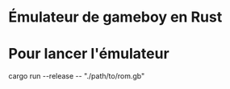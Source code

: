 # Émulateur de gameboy en Rust

# Pour lancer l'émulateur
cargo run --release -- "./path/to/rom.gb"
